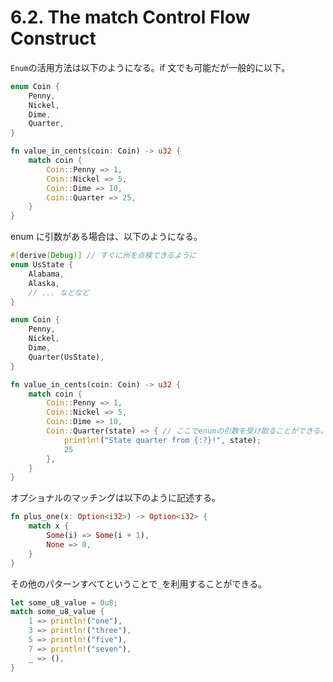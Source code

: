 # 6.2. The match Control Flow Construct

`Enum`の活用方法は以下のようになる。if 文でも可能だが一般的に以下。

```rs
enum Coin {
    Penny,
    Nickel,
    Dime,
    Quarter,
}

fn value_in_cents(coin: Coin) -> u32 {
    match coin {
        Coin::Penny => 1,
        Coin::Nickel => 5,
        Coin::Dime => 10,
        Coin::Quarter => 25,
    }
}
```

enum に引数がある場合は、以下のようになる。

```rs
#[derive(Debug)] // すぐに州を点検できるように
enum UsState {
    Alabama,
    Alaska,
    // ... などなど
}

enum Coin {
    Penny,
    Nickel,
    Dime,
    Quarter(UsState),
}

fn value_in_cents(coin: Coin) -> u32 {
    match coin {
        Coin::Penny => 1,
        Coin::Nickel => 5,
        Coin::Dime => 10,
        Coin::Quarter(state) => { // ここでenumの引数を受け取ることができる。
            println!("State quarter from {:?}!", state);
            25
        },
    }
}
```

オプショナルのマッチングは以下のように記述する。

```rs
fn plus_one(x: Option<i32>) -> Option<i32> {
    match x {
        Some(i) => Some(i + 1),
        None => 0,
    }
}
```

その他のパターンすべてということで`_`を利用することができる。

```rs
let some_u8_value = 0u8;
match some_u8_value {
    1 => println!("one"),
    3 => println!("three"),
    5 => println!("five"),
    7 => println!("seven"),
    _ => (),
}
```
